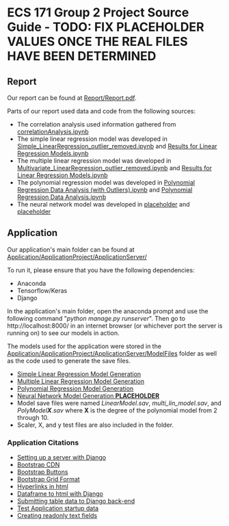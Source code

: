 # ECS 171 Group 2 Project Source Guide - TODO: FIX PLACEHOLDER VALUES ONCE THE REAL FILES HAVE BEEN DETERMINED

## Report

Our report can be found at [Report/Report.pdf](https://github.com/xychen26/ECS171GroupProject/blob/main/Report/report.pdf).

Parts of our report used data and code from the following sources:
- The correlation analysis used information gathered from [correlationAnalysis.ipynb](https://github.com/xychen26/ECS171GroupProject/blob/main/correlationAnalysis.ipynb)
- The simple linear regression model was developed in [Simple_LinearRegression_outlier_removed.ipynb](https://github.com/xychen26/ECS171GroupProject/blob/main/Simple_LinearRegression_outlier_removed.ipynb) and [Results for Linear Regression Models.ipynb](https://github.com/xychen26/ECS171GroupProject/blob/main/Results%20for%20Linear%20Regression%20Models.ipynb)
- The multiple linear regression model was developed in [Multivariate_LinearRegression_outlier_removed.ipynb]() and [Results for Linear Regression Models.ipynb](https://github.com/xychen26/ECS171GroupProject/blob/main/Results%20for%20Linear%20Regression%20Models.ipynb)
- The polynomial regression model was developed in [Polynomial Regression Data Analysis (with Outliers).ipynb](https://github.com/xychen26/ECS171GroupProject/blob/main/Polynomial%20Regression%20Data%20Analysis%20(with%20Outliers).ipynb) and [Polynomial Regression Data Analysis.ipynb](https://github.com/xychen26/ECS171GroupProject/blob/main/Polynomial%20Regression%20Data%20Analysis.ipynb)
- The neural network model was developed in [placeholder]() and [placeholder]()


## Application

Our application's main folder can be found at [Application/ApplicationProject/ApplicationServer/](https://github.com/xychen26/ECS171GroupProject/tree/main/Application/ApplicationProject/ApplicationServer)

To run it, please ensure that you have the following dependencies: 
- Anaconda
- Tensorflow/Keras
- Django

In the application's main folder, open the anaconda prompt and use the following command "_python manage.py runserver_". Then go to http://localhost:8000/ in an internet browser (or whichever port the server is running on) to see our models in action.

The models used for the application were stored in the [Application/ApplicationProject/ApplicationServer/ModelFiles](https://github.com/xychen26/ECS171GroupProject/tree/main/Application/ApplicationProject/ApplicationServer/ModelFiles) folder as well as the code used to generate the save files.
- [Simple Linear Regression Model Generation](https://github.com/xychen26/ECS171GroupProject/blob/main/Application/ApplicationProject/ApplicationServer/ModelFiles/GenerateLinearModel.ipynb)
- [Multiple Linear Regression Model Generation](https://github.com/xychen26/ECS171GroupProject/blob/main/Application/ApplicationProject/ApplicationServer/ModelFiles/GenereateMultiLinearModel.ipynb)
- [Polynomial Regression Model Generation](https://github.com/xychen26/ECS171GroupProject/blob/main/Application/ApplicationProject/ApplicationServer/ModelFiles/GeneratePolyModel.ipynb)
- [Neural Network Model Generation **PLACEHOLDER**](PLACEHOLDER)
- Model save files were named _LinearModel.sav_, _multi_lin_model.sav_, and _PolyModel**X**.sav_ where **X** is the degree of the polynomial model from 2 through 10.
- Scaler, X, and y test files are also included in the folder.

### Application Citations
- [Setting up a server with Django](https://www.youtube.com/watch?v=zcALUNZNBUk)
- [Bootstrap CDN](https://www.bootstrapcdn.com/)
- [Bootstrap Buttons](https://getbootstrap.com/docs/4.0/components/buttons/)
- [Bootstrap Grid Format](https://getbootstrap.com/docs/4.0/layout/grid/)
- [Hyperlinks in html](https://www.w3schools.com/html/html_links.asp)
- [Dataframe to html with Django](https://www.geeksforgeeks.org/rendering-data-frame-to-html-template-in-table-view-using-django-framework/)
- [Submitting table data to Django back-end](https://stackoverflow.com/questions/56863105/how-do-i-pass-table-data-from-a-template-over-to-django-on-a-button-submit-click)
- [Test Application startup data](https://www.kaggle.com/karthickveerakumar/startup-logistic-regression)
- [Creating readonly text fields](https://stackoverflow.com/questions/35659178/prevent-typing-in-text-field-input-even-though-field-is-not-disabled-read-only)
